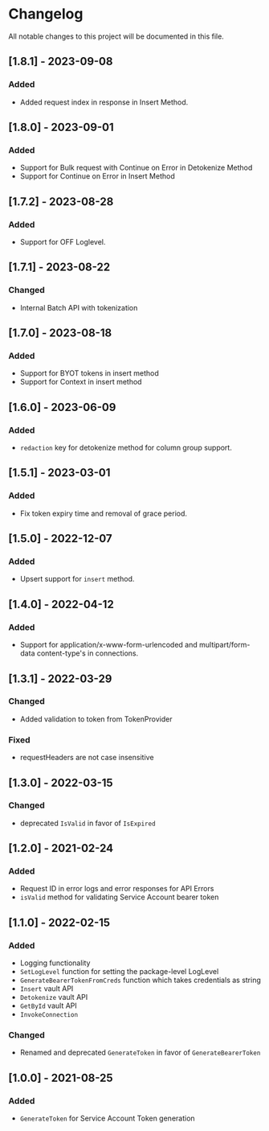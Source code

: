 # Changelog

All notable changes to this project will be documented in this file.

## [1.8.1] - 2023-09-08
### Added
- Added request index in response in Insert Method.

## [1.8.0] - 2023-09-01
### Added
- Support for Bulk request with Continue on Error in Detokenize Method
- Support for Continue on Error in Insert Method

## [1.7.2] - 2023-08-28
### Added
-  Support for OFF Loglevel.

## [1.7.1] - 2023-08-22
### Changed
-  Internal Batch API with tokenization

## [1.7.0] - 2023-08-18
### Added
- Support for BYOT tokens in insert method
- Support for Context in insert method

## [1.6.0] - 2023-06-09
### Added
- `redaction` key for detokenize method for column group support.

## [1.5.1] - 2023-03-01
### Added
- Fix token expiry time and removal of grace period.

## [1.5.0] - 2022-12-07
### Added
- Upsert support for `insert` method.


## [1.4.0] - 2022-04-12

### Added
- Support for application/x-www-form-urlencoded and multipart/form-data content-type's in connections.

## [1.3.1] - 2022-03-29

### Changed
- Added validation to token from TokenProvider

### Fixed 
-  requestHeaders are not case insensitive

## [1.3.0] - 2022-03-15

### Changed
- deprecated `IsValid` in favor of `IsExpired`

## [1.2.0] - 2021-02-24

### Added
- Request ID in error logs and error responses for API Errors
- `isValid` method for validating Service Account bearer token

## [1.1.0] - 2022-02-15

### Added
-  Logging functionality
- `SetLogLevel` function for setting the package-level LogLevel
- `GenerateBearerTokenFromCreds` function which takes credentials as string
- `Insert` vault API
- `Detokenize` vault API
- `GetById` vault API
- `InvokeConnection`

### Changed
- Renamed and deprecated `GenerateToken` in favor of `GenerateBearerToken`

## [1.0.0] - 2021-08-25

### Added
-  `GenerateToken` for Service Account Token generation 
